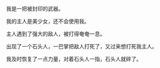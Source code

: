 我是一把被封印的武器。

我的主人是美少女，还不会使用我。

主人遇到了强大的敌人，被打得奄奄一息。

出现了一个石头人，一巴掌把敌人打死了，又过来想打死我主人。

我及时恢复了一点力量，对着石头人一指，石头人就碎了。
